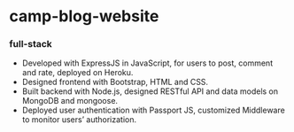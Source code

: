 # camp-blog-website
### full-stack
- Developed with ExpressJS in JavaScript, for users to post, comment and rate, deployed on Heroku.
- Designed frontend with Bootstrap, HTML and CSS.  
- Built backend with Node.js, designed RESTful API and data models on MongoDB and mongoose.
- Deployed user authentication with Passport JS, customized Middleware to monitor users’ authorization.

